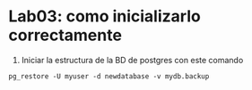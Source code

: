# Lab03: como inicializarlo correctamente

1. Iniciar la estructura de la BD de postgres con este comando

`pg_restore -U myuser -d newdatabase -v mydb.backup`